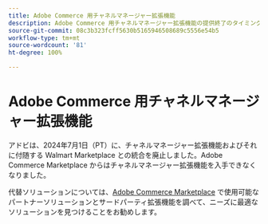 ```yaml
---
title: Adobe Commerce 用チャネルマネージャー拡張機能
description: Adobe Commerce 用チャネルマネージャー拡張機能の提供終了のタイミングについて説明します。
source-git-commit: 08c3b323fcff5630b5165946508689c5556e54b5
workflow-type: tm+mt
source-wordcount: '81'
ht-degree: 100%

---
```



# Adobe Commerce 用チャネルマネージャー拡張機能

アドビは、2024年7月1日（PT）に、チャネルマネージャー拡張機能およびそれに付随する Walmart Marketplace との統合を廃止しました。Adobe Commerce Marketplace からはチャネルマネージャー拡張機能を入手できなくなりました。

代替ソリューションについては、[Adobe Commerce Marketplace](https://commercemarketplace.adobe.com/) で使用可能なパートナーソリューションとサードパーティ拡張機能を調べて、ニーズに最適なソリューションを見つけることをお勧めします。

